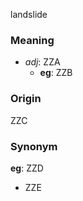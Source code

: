 landslide
### Meaning
+ _adj_: ZZA
    + __eg__: ZZB

### Origin

ZZC

### Synonym

__eg__: ZZD

+ ZZE


